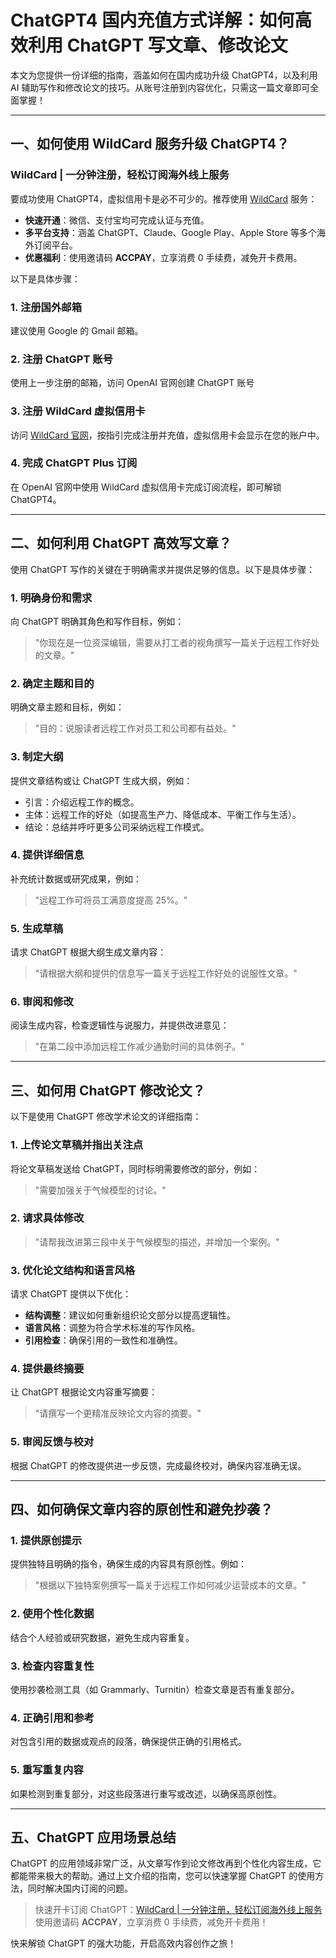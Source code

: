 # ChatGPT4 国内充值方式详解：如何高效利用 ChatGPT 写文章、修改论文

本文为您提供一份详细的指南，涵盖如何在国内成功升级 ChatGPT4，以及利用 AI 辅助写作和修改论文的技巧。从账号注册到内容优化，只需这一篇文章即可全面掌握！

---

## 一、如何使用 WildCard 服务升级 ChatGPT4？

### WildCard | 一分钟注册，轻松订阅海外线上服务
要成功使用 ChatGPT4，虚拟信用卡是必不可少的。推荐使用 [WildCard](https://bit.ly/bewildcard) 服务：

- **快速开通**：微信、支付宝均可完成认证与充值。  
- **多平台支持**：涵盖 ChatGPT、Claude、Google Play、Apple Store 等多个海外订阅平台。  
- **优惠福利**：使用邀请码 **ACCPAY**，立享消费 0 手续费，减免开卡费用。

以下是具体步骤：

### 1. 注册国外邮箱
建议使用 Google 的 Gmail 邮箱。

### 2. 注册 ChatGPT 账号
使用上一步注册的邮箱，访问 OpenAI 官网创建 ChatGPT 账号

### 3. 注册 WildCard 虚拟信用卡
访问 [WildCard 官网](https://bit.ly/bewildcard)，按指引完成注册并充值，虚拟信用卡会显示在您的账户中。

### 4. 完成 ChatGPT Plus 订阅
在 OpenAI 官网中使用 WildCard 虚拟信用卡完成订阅流程，即可解锁 ChatGPT4。

---

## 二、如何利用 ChatGPT 高效写文章？

使用 ChatGPT 写作的关键在于明确需求并提供足够的信息。以下是具体步骤：

### 1. 明确身份和需求
向 ChatGPT 明确其角色和写作目标，例如：
> "你现在是一位资深编辑，需要从打工者的视角撰写一篇关于远程工作好处的文章。"

### 2. 确定主题和目的
明确文章主题和目标，例如：
> "目的：说服读者远程工作对员工和公司都有益处。"

### 3. 制定大纲
提供文章结构或让 ChatGPT 生成大纲，例如：
- 引言：介绍远程工作的概念。
- 主体：远程工作的好处（如提高生产力、降低成本、平衡工作与生活）。
- 结论：总结并呼吁更多公司采纳远程工作模式。

### 4. 提供详细信息
补充统计数据或研究成果，例如：
> "远程工作可将员工满意度提高 25%。"

### 5. 生成草稿
请求 ChatGPT 根据大纲生成文章内容：
> "请根据大纲和提供的信息写一篇关于远程工作好处的说服性文章。"

### 6. 审阅和修改
阅读生成内容，检查逻辑性与说服力，并提供改进意见：
> "在第二段中添加远程工作减少通勤时间的具体例子。"

---

## 三、如何用 ChatGPT 修改论文？

以下是使用 ChatGPT 修改学术论文的详细指南：

### 1. 上传论文草稿并指出关注点
将论文草稿发送给 ChatGPT，同时标明需要修改的部分，例如：
> "需要加强关于气候模型的讨论。"

### 2. 请求具体修改
> "请帮我改进第三段中关于气候模型的描述，并增加一个案例。"

### 3. 优化论文结构和语言风格
请求 ChatGPT 提供以下优化：
- **结构调整**：建议如何重新组织论文部分以提高逻辑性。
- **语言风格**：调整为符合学术标准的写作风格。
- **引用检查**：确保引用的一致性和准确性。

### 4. 提供最终摘要
让 ChatGPT 根据论文内容重写摘要：
> "请撰写一个更精准反映论文内容的摘要。"

### 5. 审阅反馈与校对
根据 ChatGPT 的修改提供进一步反馈，完成最终校对，确保内容准确无误。

---

## 四、如何确保文章内容的原创性和避免抄袭？

### 1. 提供原创提示
提供独特且明确的指令，确保生成的内容具有原创性。例如：
> "根据以下独特案例撰写一篇关于远程工作如何减少运营成本的文章。"

### 2. 使用个性化数据
结合个人经验或研究数据，避免生成内容重复。

### 3. 检查内容重复性
使用抄袭检测工具（如 Grammarly、Turnitin）检查文章是否有重复部分。

### 4. 正确引用和参考
对包含引用的数据或观点的段落，确保提供正确的引用格式。

### 5. 重写重复内容
如果检测到重复部分，对这些段落进行重写或改述，以确保高原创性。

---

## 五、ChatGPT 应用场景总结

ChatGPT 的应用领域非常广泛，从文章写作到论文修改再到个性化内容生成，它都能带来极大的帮助。通过上文介绍的指南，您可以快速掌握 ChatGPT 的使用方法，同时解决国内订阅的问题。

> 快速开卡订阅 ChatGPT：[WildCard | 一分钟注册，轻松订阅海外线上服务](https://bit.ly/bewildcard)  
> 使用邀请码 **ACCPAY**，立享消费 0 手续费，减免开卡费用！

快来解锁 ChatGPT 的强大功能，开启高效内容创作之旅！

